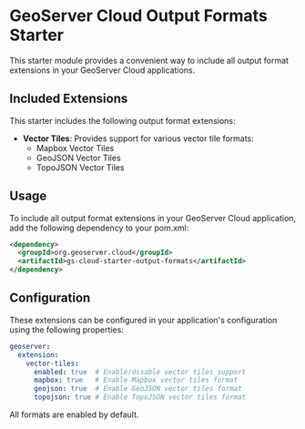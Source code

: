 # GeoServer Cloud Output Formats Starter

This starter module provides a convenient way to include all output format extensions in your GeoServer Cloud applications.

## Included Extensions

This starter includes the following output format extensions:

- **Vector Tiles**: Provides support for various vector tile formats:
  - Mapbox Vector Tiles
  - GeoJSON Vector Tiles
  - TopoJSON Vector Tiles

## Usage

To include all output format extensions in your GeoServer Cloud application, add the following dependency to your pom.xml:

```xml
<dependency>
  <groupId>org.geoserver.cloud</groupId>
  <artifactId>gs-cloud-starter-output-formats</artifactId>
</dependency>
```

## Configuration

These extensions can be configured in your application's configuration using the following properties:

```yaml
geoserver:
  extension:
    vector-tiles:
      enabled: true  # Enable/disable vector tiles support
      mapbox: true   # Enable Mapbox vector tiles format
      geojson: true  # Enable GeoJSON vector tiles format
      topojson: true # Enable TopoJSON vector tiles format
```

All formats are enabled by default.